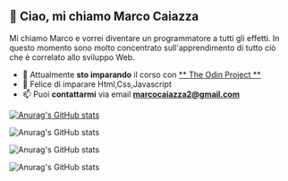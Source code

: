 ##  👋 Ciao, mi chiamo **Marco Caiazza** 
Mi chiamo Marco e vorrei diventare un programmatore a tutti gli effetti. In questo momento sono molto concentrato sull'apprendimento di tutto ciò che è correlato allo sviluppo Web.

- 🌱 Attualmente **sto imparando** il corso con [ ** The Odin Project ** ]([https://www.theodinproject.com/](https://www.theodinproject.com/paths/full-stack-javascript/courses/javascript))
- 💞️ Felice di imparare Html,Css,Javascript
- 📫 Puoi **contattarmi** via email [ **marcocaiazza2@gmail.com** ](mailto:marcocaiazza2@gmail.com.com)


[![Anurag's GitHub stats](https://github-readme-stats.vercel.app/api?username=MarcoCaiazza)](https://github.com/anuraghazra/github-readme-stats)

![Anurag's GitHub stats](https://github-readme-stats.vercel.app/api?username=MarcoCaiazza&hide=contribs,prs)

![Anurag's GitHub stats](https://github-readme-stats.vercel.app/api?username=MarcoCaiazza&show_icons=true)

![Anurag's GitHub stats](https://github-readme-stats.vercel.app/api?username=MarcoCaiazza&theme=gruvbox&show_icons=true)
